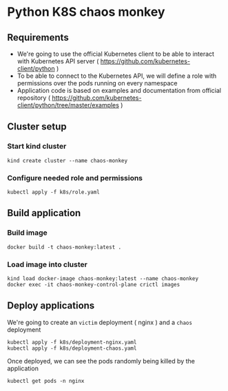 Python K8S chaos monkey
=======================

## Requirements

- We're going to use the official Kubernetes client to be able to interact with Kubernetes API server ( https://github.com/kubernetes-client/python )
- To be able to connect to the Kubernetes API, we will define a role with permissions over the pods running on every namespace
- Application code is based on examples and documentation from official repository ( https://github.com/kubernetes-client/python/tree/master/examples )

## Cluster setup

### Start kind cluster
```
kind create cluster --name chaos-monkey
```

### Configure needed role and permissions
```
kubectl apply -f k8s/role.yaml
```

## Build application

### Build image
```
docker build -t chaos-monkey:latest .
```

### Load image into cluster
```
kind load docker-image chaos-monkey:latest --name chaos-monkey
docker exec -it chaos-monkey-control-plane crictl images
```

## Deploy applications
We're going to create an `victim` deployment ( nginx ) and a `chaos` deployment
```
kubectl apply -f k8s/deployment-nginx.yaml
kubectl apply -f k8s/deployment-chaos.yaml
```
Once deployed, we can see the pods randomly being killed by the application
```
kubectl get pods -n nginx
```
